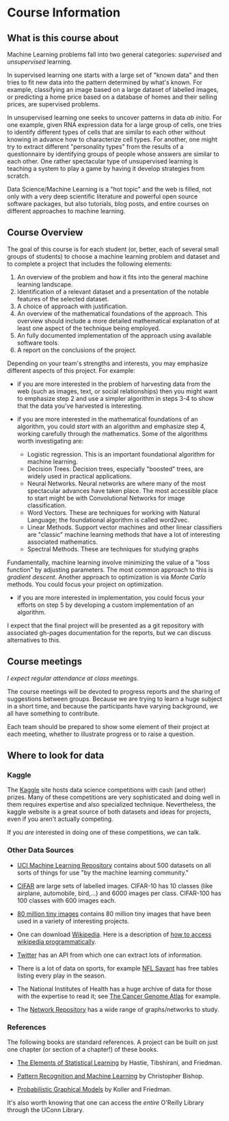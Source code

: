 # Course Information

## What is this course about

Machine Learning problems fall into two general categories: *supervised* and *unsupervised* learning.  

In supervised learning one starts with a large set of "known data" and
then tries to fit new data into the pattern determined by what's
known.  For example, classifying an image based on a large dataset of
labelled images, or predicting a home price based on a database of
homes and their selling prices, are supervised problems.

In unsupervised learning one seeks to uncover patterns in data *ab
initio.* For one example, given RNA expression data for a large group
of cells, one tries to identify different types of cells that are
similar to each other without knowing in advance how to characterize
cell types.  For another, one might try to extract different
"personality types" from the results of a questionnaire by identifying
groups of people whose answers are similar to each other.  One rather
spectacular type of unsupervised learning is teaching a system to play
a game by having it develop strategies from scratch.

Data Science/Machine Learning is a "hot topic" and the web is filled, not only with a very 
deep scientific literature and powerful 
open source software packages, but also tutorials, blog posts, and entire courses on different
approaches to machine learning.

## Course Overview

The goal of this course is for each student (or, better, each of several small groups of students)
to choose a machine learning problem and dataset and to complete a project that includes the following 
elements:

1. An overview of the problem and how it fits into the general machine learning landscape.
2. Identification of a relevant dataset and a presentation of the notable features of the selected dataset.
3. A choice of approach with justification.
4. An overview of the mathematical foundations of the approach.  This overview should include a more detailed mathematical explanation of at least one aspect of the technique being employed.
5. An fully documented implementation of the approach using available software tools.
6. A report on the conclusions of the project.
	
Depending on your team's strengths and interests, 
you may emphasize different aspects of this project.  For example:

- if you are more interested in the problem of harvesting data from the web (such as images, text, or
social relationships) then you might want to emphasize step 2 and use a simpler algorithm in steps 3-4
to show that the data you've harvested is interesting.

- if you are more interested in the mathematical
foundations of an algorithm, you could *start* with an algorithm and emphasize step 4,
working carefully through the mathematics. Some of the algorithms worth investigating are:

    - Logistic regression. This is an important foundational algorithm for machine learning.
	- Decision Trees. Decision trees, especially "boosted" trees, are widely used in practical applications.
	- Neural Networks.  Neural networks are where many of the most spectacular advances have taken place. The most accessible place to start might be with Convolutional Networks for image classification.
	- Word Vectors.  These are techniques for working with Natural Language; the foundational algorithm is called word2vec.
	- Linear Methods. Support vector machines and other linear classifiers are "classic" machine learning methods that have a lot of interesting associated mathematics.
	- Spectral Methods.  These are techniques for studying graphs
   
	
Fundamentally, machine learning involve minimizing the value of a "loss function" by adjusting parameters.
The most common approach to this is *gradient descent*. 
Another approach to optimization is via *Monte Carlo* methods.  You could focus your project on optimization.

- if you are more interested in implementation, you could focus your efforts on step 5 by developing
a custom implementation of an algorithm.

I expect that the final project will be presented as a git repository with associated gh-pages documentation
for the reports, but we can discuss alternatives to this.

## Course meetings

*I expect regular attendance at class meetings.*

The course meetings will be devoted to progress reports and the sharing of suggestions between groups.
Because we are trying to learn a huge subject in a short time, and because the participants have
varying background, we all have something to contribute.

Each team should be prepared to show some element of their project at each meeting, whether to illustrate progress or to raise a question. 

## Where to look for data

### Kaggle

The [Kaggle](http://kaggle.com) site hosts data science competitions with cash (and other) prizes.  Many of these
competitions are very sophisticated and doing well in them requires expertise and also specialized
technique.  Nevertheless, the kaggle website is a great source of both datasets and ideas for projects,
even if you aren't actually competing.

If you *are* interested in doing one of these competitions, we can talk.

### Other Data Sources

- [UCI Machine Learning Repository](https://archive.ics.uci.edu/ml/index.php) contains about
500 datasets on all sorts of things for use "by the machine learning
community."

- [CIFAR](https://www.cs.toronto.edu/~kriz/cifar.html) are large sets of labelled images.  CIFAR-10 has 10 classes (like airplane, automobile, bird,...) and 6000 images per class.  CIFAR-100 has 100 classes with 600 images each.

- [80 million tiny images](http://groups.csail.mit.edu/vision/TinyImages/) contains 80 million tiny images that have been used in a variety of interesting projects.

- One can download [Wikipedia](http://wikipedia.org).  Here is a description of
[how to access wikipedia programmatically](https://towardsdatascience.com/wikipedia-data-science-working-with-the-worlds-largest-encyclopedia-c08efbac5f5c).

- [Twitter](https://developer.twitter.com/en/docs)  has an API from which one can extract lots of information. 

- There is a lot of data on sports, for example [NFL Savant](http://nflsavant.com/about.php)
has free tables listing every play in the season.

- The National Institutes of Health has a huge archive of data for those with the expertise to
read it; see [The Cancer Genome Atlas](https://www.cancer.gov/about-nci/organization/ccg/research/structural-genomics/tcga) for example.  

- The [Network Repository](http://networkrepository.com) has a wide range of graphs/networks to study.

### References

The following books are standard references. A project can be built on just one chapter (or section of a chapter!)
of these books.  

- [The Elements of Statistical Learning](https://web.stanford.edu/~hastie/ElemStatLearn/) by Hastie, Tibshirani,
and Friedman.

- [Pattern Recognition and Machine Learning](https://www.microsoft.com/en-us/research/uploads/prod/2006/01/Bishop-Pattern-Recognition-and-Machine-Learning-2006.pdf) by Christopher Bishop.

- [Probabilistic Graphical Models](https://mitpress.mit.edu/books/probabilistic-graphical-models) by Koller and Friedman.

It's also worth knowing that one can access the *entire* O'Reilly Library through the UConn Library.  

 





	
	
